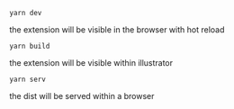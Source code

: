 ```
yarn dev
```
the extension will be visible in the browser with hot reload

```
yarn build
```

the extension will be visible within illustrator

```
yarn serv
```

the dist will be served within a browser